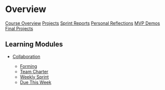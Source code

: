 # Overview

[Course Overview](course-overview.md)
[Projects](lessons/projects.md)
[Sprint Reports](lessons/sprint-reports.md)
[Personal Reflections](lessons/personal-reflection.md)
[MVP Demos](lessons/mvp-demos.md)
[Final Projects](lessons/final-projects.md)

## Learning Modules

- [Collaboration](lessons/collaboration.md)

  - [Forming](lessons/collaboration/forming.md)
  - [Team Charter](lessons/collaboration/team-charter.md)
  - [Weekly Sprint](lessons/collaboration/sprint.md)
  - [Due This Week](lessons/collaboration/due-this-week.md)

<!--
      - [Storming](lessons/collaboration/storming.md)
      - [Norming](lessons/collaboration/norming.md)
      - [Performing](lessons/collaboration/performing.md)
      - [Conflict](lessons/collaboration/conflict.md)
      - [Feedback](lessons/collaboration/feedback.md)
      - [Bonus: Emotional Intelligence](lessons/collaboration/eq.md)

- [Workshops](lessons/workshops.md) - [Git](lessons/workshops/git.md) - [Branching and Merging](lessons/workshops/branching-and-merging.md) - [Code Review](lessons/workshops/code-review.md) - [How to Demo a Project](lessons/workshops/demos.md)
  -->
